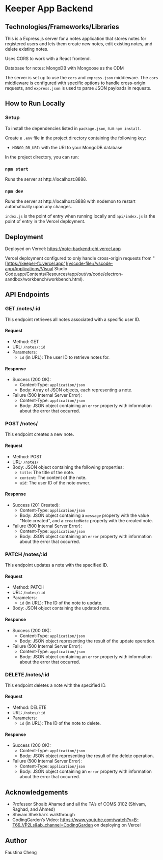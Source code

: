 # Keeper App Backend

## Technologies/Frameworks/Libraries

This is a Express.js server for a notes application that stores notes for registered users and lets them create new notes, edit existing notes, and delete existing notes.

Uses CORS to work with a React frontend.

Database for notes: MongoDB with Mongoose as the ODM

The server is set up to use the `cors` and `express.json` middleware. The `cors` middleware is configured with specific options to handle cross-origin requests, and `express.json` is used to parse JSON payloads in requests.



## How to Run Locally

### Setup

To install the dependencies listed in `package.json`, run `npm install`.

Create a `.env` file in the project directory containing the following key:

- `MONGO_DB_URI`: with the URI to your MongoDB database



In the project directory, you can run:

### `npm start`

Runs the server at http://localhost:8888.


### `npm dev`

Runs the server at http://localhost:8888 with nodemon to restart automatically upon any changes.

`index.js` is the point of entry when running locally and `api/index.js` is the point of entry in the Vercel deployment.

## Deployment

Deployed on Vercel: https://note-backend-chi.vercel.app

Vercel deployment configured to only handle cross-origin requests from "[https://keeper-fc.vercel.app"](vscode-file://vscode-app/Applications/Visual Studio Code.app/Contents/Resources/app/out/vs/code/electron-sandbox/workbench/workbench.html).

## API Endpoints

### GET /notes/:id

This endpoint retrieves all notes associated with a specific user ID.

#### Request

- Method: GET
- URL: `/notes/:id`
- Parameters:
  - `id` (in URL): The user ID to retrieve notes for.

#### Response

- Success (200 OK):
  - Content-Type: `application/json`
  - Body: Array of JSON objects, each representing a note.
- Failure (500 Internal Server Error):
  - Content-Type: `application/json`
  - Body: JSON object containing an `error` property with information about the error that occurred.

### POST /notes/

This endpoint creates a new note.

#### Request

- Method: POST
- URL: `/notes/`
- Body: JSON object containing the following properties:
  - `title`: The title of the note.
  - `content`: The content of the note.
  - `uid`: The user ID of the note owner.

#### Response

- Success (201 Created):
  - Content-Type: `application/json`
  - Body: JSON object containing a `message` property with the value "Note created", and a `createdNote` property with the created note.
- Failure (500 Internal Server Error):
  - Content-Type: `application/json`
  - Body: JSON object containing an `error` property with information about the error that occurred.

### PATCH /notes/:id

This endpoint updates a note with the specified ID.

#### Request

- Method: PATCH
- URL: `/notes/:id`
- Parameters:
  - `id` (in URL): The ID of the note to update.
- Body: JSON object containing the updated note.

#### Response

- Success (200 OK):
  - Content-Type: `application/json`
  - Body: JSON object representing the result of the update operation.
- Failure (500 Internal Server Error):
  - Content-Type: `application/json`
  - Body: JSON object containing an `error` property with information about the error that occurred.

### DELETE /notes/:id

This endpoint deletes a note with the specified ID.

#### Request

- Method: DELETE
- URL: `/notes/:id`
- Parameters:
  - `id` (in URL): The ID of the note to delete.

#### Response

- Success (200 OK):
  - Content-Type: `application/json`
  - Body: JSON object representing the result of the delete operation.
- Failure (500 Internal Server Error):
  - Content-Type: `application/json`
  - Body: JSON object containing an `error` property with information about the error that occurred.

## Acknowledgements

- Professor Shoaib Ahamed and all the TA’s of COMS 3102 (Shivam, Raghad, and Ahmed)
- Shivam Shekhar’s walkthrough
- CodingGarden’s Video: https://www.youtube.com/watch?v=B-T69_VP2Ls&ab_channel=CodingGarden on deploying on Vercel

## Author

Faustina Cheng
